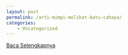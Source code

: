 ```yaml
---
layout: post
permalink: /arti-mimpi-melihat-batu-cahaya/
categories:
    - Uncategorized
---
```


[Baca Selengkapnya](/02)